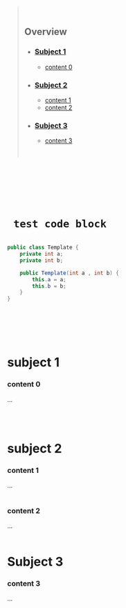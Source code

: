 > <br>
>
> ## **Overview**
>
> - ### [**Subject 1**](#subject-1)
>   - [content 0](#content-0)
> - ### [**Subject 2**](#subject-2)
>   - [content 1](#content-1)
>   - [content 2](#content-2)
> - ### [**Subject 3**](#subject-3)
>
>   - [content 3](#content-3)
>
>     <br>

<br />
<br />
<br />
<br />
<br />

# ` test code block`

```java

public class Template {
	private int a;
	private int b;

	public Template(int a , int b) {
		this.a = a;
		this.b = b;
	}
}
```

<br />
<br />
<br />
<br />

# subject 1

### content 0

...

<br>
<br>

# subject 2

### content 1

...
<br>
<br>

### content 2

...
<br>
<br>

# **Subject 3**

### content 3

...
<br>
